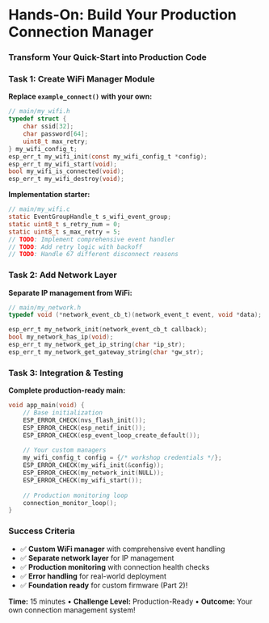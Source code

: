 # Hands-On: Build Your Production Connection Manager

### Transform Your Quick-Start into Production Code

<div class="grid grid-cols-2 gap-8">

<div>

### Task 1: Create WiFi Manager Module
**Replace `example_connect()` with your own:**

```c
// main/my_wifi.h
typedef struct {
    char ssid[32];
    char password[64]; 
    uint8_t max_retry;
} my_wifi_config_t;
esp_err_t my_wifi_init(const my_wifi_config_t *config);
esp_err_t my_wifi_start(void);
bool my_wifi_is_connected(void);
esp_err_t my_wifi_destroy(void);
```

**Implementation starter:**
```c
// main/my_wifi.c
static EventGroupHandle_t s_wifi_event_group;
static uint8_t s_retry_num = 0;
static uint8_t s_max_retry = 5;
// TODO: Implement comprehensive event handler
// TODO: Add retry logic with backoff
// TODO: Handle 67 different disconnect reasons
```

</div>

<div>

### Task 2: Add Network Layer
**Separate IP management from WiFi:**

```c  
// main/my_network.h
typedef void (*network_event_cb_t)(network_event_t event, void *data);

esp_err_t my_network_init(network_event_cb_t callback);
bool my_network_has_ip(void);
esp_err_t my_network_get_ip_string(char *ip_str);
esp_err_t my_network_get_gateway_string(char *gw_str);
```
### Task 3: Integration & Testing
**Complete production-ready main:**
```c
void app_main(void) {
    // Base initialization
    ESP_ERROR_CHECK(nvs_flash_init());
    ESP_ERROR_CHECK(esp_netif_init());
    ESP_ERROR_CHECK(esp_event_loop_create_default());
    
    // Your custom managers
    my_wifi_config_t config = {/* workshop credentials */};
    ESP_ERROR_CHECK(my_wifi_init(&config));
    ESP_ERROR_CHECK(my_network_init(NULL));
    ESP_ERROR_CHECK(my_wifi_start());
    
    // Production monitoring loop
    connection_monitor_loop();
}
```

</div>

</div>

### Success Criteria
- ✅ **Custom WiFi manager** with comprehensive event handling
- ✅ **Separate network layer** for IP management
- ✅ **Production monitoring** with connection health checks
- ✅ **Error handling** for real-world deployment
- ✅ **Foundation ready** for custom firmware (Part 2)!

**Time:** 15 minutes • **Challenge Level:** Production-Ready • **Outcome:** Your own connection management system!